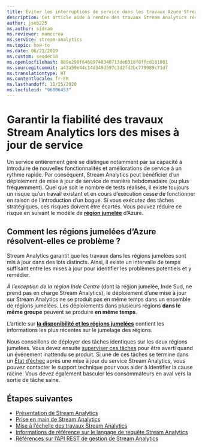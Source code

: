 ```yaml
---
title: Éviter les interruptions de service dans les travaux Azure Stream Analytics
description: Cet article aide à rendre des travaux Stream Analytics résistants aux mises à niveau.
author: jseb225
ms.author: sidram
ms.reviewer: mamccrea
ms.service: stream-analytics
ms.topic: how-to
ms.date: 06/21/2019
ms.custom: seodec18
ms.openlocfilehash: 889e298f64689748340713de6318f8ffcd181001
ms.sourcegitcommit: a43a59e44c14d349d597c3d2fd2bc779989c71d7
ms.translationtype: HT
ms.contentlocale: fr-FR
ms.lasthandoff: 11/25/2020
ms.locfileid: "96006453"
---
```

# <a name="guarantee-stream-analytics-job-reliability-during-service-updates"></a>Garantir la fiabilité des travaux Stream Analytics lors des mises à jour de service

Un service entièrement géré se distingue notamment par sa capacité à introduire de nouvelles fonctionnalités et améliorations de service à un rythme rapide. Par conséquent, Stream Analytics peut bénéficier d’un déploiement de mise à jour de service de manière hebdomadaire (ou plus fréquemment). Quel que soit le nombre de tests réalisés, il existe toujours un risque qu’un travail existant et en cours d’exécution cesse de fonctionner en raison de l’introduction d’un bogue. Si vous exécutez des tâches stratégiques, ces risques doivent être écartés. Vous pouvez réduire ce risque en suivant le modèle de **[région jumelée](../best-practices-availability-paired-regions.md)** d’Azure. 

## <a name="how-do-azure-paired-regions-address-this-concern"></a>Comment les régions jumelées d’Azure résolvent-elles ce problème ?

Stream Analytics garantit que les travaux dans les régions jumelées sont mis à jour dans des lots distincts. Ainsi, il existe un intervalle de temps suffisant entre les mises à jour pour identifier les problèmes potentiels et y remédier.

_À l’exception de la région Inde Centre_ (dont la région jumelée, Inde Sud, ne prend pas en charge Stream Analytics), le déploiement d’une mise à jour sur Stream Analytics ne se produit pas en même temps dans un ensemble de régions jumelées. Les déploiements dans plusieurs régions **dans le même groupe** peuvent se produire **en même temps**.

L’article sur **[la disponibilité et les régions jumelées](../best-practices-availability-paired-regions.md)** contient les informations les plus récentes sur le jumelage des régions.

Nous conseillons de déployer des tâches identiques sur les deux régions jumelées. Vous devez ensuite [superviser ces tâches](./stream-analytics-set-up-alerts.md#scenarios-to-monitor) pour être averti quand un événement inattendu se produit. Si une de ces tâches se termine dans un [État d’échec](./job-states.md) après une mise à jour du service Stream Analytics, vous pouvez contacter le support technique pour vous aider à identifier la cause racine. Vous devez également basculer les consommateurs en aval vers la sortie de tâche saine.

## <a name="next-steps"></a>Étapes suivantes

* [Présentation de Stream Analytics](stream-analytics-introduction.md)
* [Prise en main de Stream Analytics](stream-analytics-real-time-fraud-detection.md)
* [Mise à l’échelle des travaux Stream Analytics](stream-analytics-scale-jobs.md)
* [Informations de référence sur le langage de requête Stream Analytics](/stream-analytics-query/stream-analytics-query-language-reference)
* [Références sur l’API REST de gestion de Stream Analytics](/rest/api/streamanalytics/)